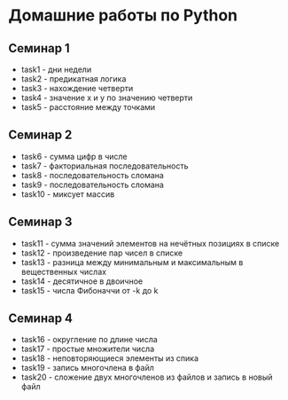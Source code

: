 # Домашние работы по Python

## Семинар 1

* task1 - дни недели
* task2 - предикатная логика
* task3 - нахождение четверти 
* task4 - значение x и y по значению четверти
* task5 - расстояние между точками

## Семинар 2

* task6 - сумма цифр в числе
* task7 - факториальная последовательность
* task8 - последовательность сломана
* task9 - последовательность сломана
* task10 - миксует массив

## Семинар 3

* task11 - сумма значений элементов на нечётных позициях в списке
* task12 - произведение пар чисел в списке
* task13 - разница между минимальным и максимальным в вещественных числах
* task14 - десятичное в двоичное
* task15 - числа Фибоначчи от -k до k

## Семинар 4

* task16 - округление по длине числа
* task17 - простые множители числа
* task18 - неповторяющиеся элементы из спика
* task19 - запись многочлена в файл
* task20 - сложение двух многочленов из файлов и запись в новый файл